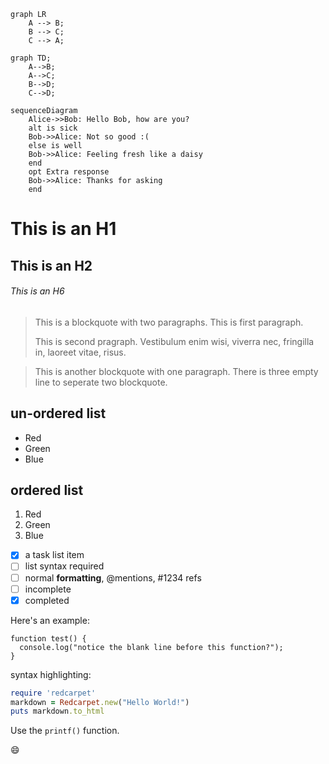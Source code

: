 ```mermaid
graph LR
	A --> B;
	B --> C;
	C --> A;
```

```
graph TD;
    A-->B;
    A-->C;
    B-->D;
    C-->D;
```

```mermaid
sequenceDiagram
    Alice->>Bob: Hello Bob, how are you?
    alt is sick
    Bob->>Alice: Not so good :(
    else is well
    Bob->>Alice: Feeling fresh like a daisy
    end
    opt Extra response
    Bob->>Alice: Thanks for asking
    end
```



# This is an H1

## This is an H2

###### This is an H6

> This is a blockquote with two paragraphs. This is first paragraph.
>
> This is second pragraph. Vestibulum enim wisi, viverra nec, fringilla in, laoreet vitae, risus.



> This is another blockquote with one paragraph. There is three empty line to seperate two blockquote.



## un-ordered list
*   Red
*   Green
*   Blue

## ordered list
1.  Red
2. 	Green
3.	Blue

- [x] a task list item
- [ ] list syntax required
- [ ] normal **formatting**, @mentions, #1234 refs
- [ ] incomplete
- [x] completed

Here's an example:

```
function test() {
  console.log("notice the blank line before this function?");
}
```

syntax highlighting:
```ruby
require 'redcarpet'
markdown = Redcarpet.new("Hello World!")
puts markdown.to_html
```

Use the `printf()` function.

:smile: